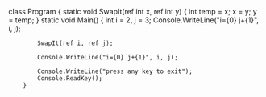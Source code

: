 class Program
    {
        static void SwapIt(ref int x, ref int y)
        {
            int temp = x;
            x = y;
            y = temp;
        }
        static void Main()
        {
            int i = 2, j = 3;
            Console.WriteLine("i={0} j+{1}", i, j);

            SwapIt(ref i, ref j);

            Console.WriteLine("i={0} j+{1}", i, j);

            Console.WriteLine("press any key to exit");
            Console.ReadKey();
        }
